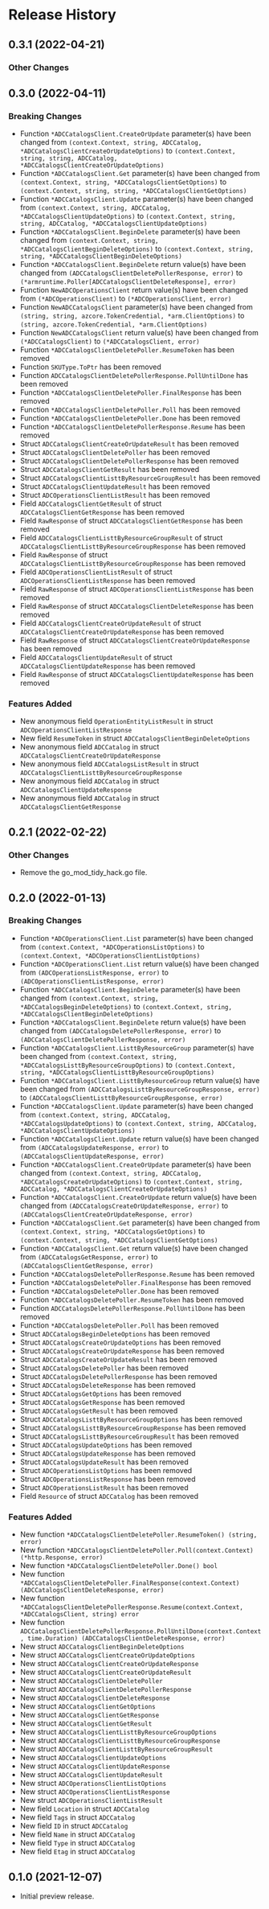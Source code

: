 # Release History

## 0.3.1 (2022-04-21)
### Other Changes


## 0.3.0 (2022-04-11)
### Breaking Changes

- Function `*ADCCatalogsClient.CreateOrUpdate` parameter(s) have been changed from `(context.Context, string, ADCCatalog, *ADCCatalogsClientCreateOrUpdateOptions)` to `(context.Context, string, string, ADCCatalog, *ADCCatalogsClientCreateOrUpdateOptions)`
- Function `*ADCCatalogsClient.Get` parameter(s) have been changed from `(context.Context, string, *ADCCatalogsClientGetOptions)` to `(context.Context, string, string, *ADCCatalogsClientGetOptions)`
- Function `*ADCCatalogsClient.Update` parameter(s) have been changed from `(context.Context, string, ADCCatalog, *ADCCatalogsClientUpdateOptions)` to `(context.Context, string, string, ADCCatalog, *ADCCatalogsClientUpdateOptions)`
- Function `*ADCCatalogsClient.BeginDelete` parameter(s) have been changed from `(context.Context, string, *ADCCatalogsClientBeginDeleteOptions)` to `(context.Context, string, string, *ADCCatalogsClientBeginDeleteOptions)`
- Function `*ADCCatalogsClient.BeginDelete` return value(s) have been changed from `(ADCCatalogsClientDeletePollerResponse, error)` to `(*armruntime.Poller[ADCCatalogsClientDeleteResponse], error)`
- Function `NewADCOperationsClient` return value(s) have been changed from `(*ADCOperationsClient)` to `(*ADCOperationsClient, error)`
- Function `NewADCCatalogsClient` parameter(s) have been changed from `(string, string, azcore.TokenCredential, *arm.ClientOptions)` to `(string, azcore.TokenCredential, *arm.ClientOptions)`
- Function `NewADCCatalogsClient` return value(s) have been changed from `(*ADCCatalogsClient)` to `(*ADCCatalogsClient, error)`
- Function `*ADCCatalogsClientDeletePoller.ResumeToken` has been removed
- Function `SKUType.ToPtr` has been removed
- Function `ADCCatalogsClientDeletePollerResponse.PollUntilDone` has been removed
- Function `*ADCCatalogsClientDeletePoller.FinalResponse` has been removed
- Function `*ADCCatalogsClientDeletePoller.Poll` has been removed
- Function `*ADCCatalogsClientDeletePoller.Done` has been removed
- Function `*ADCCatalogsClientDeletePollerResponse.Resume` has been removed
- Struct `ADCCatalogsClientCreateOrUpdateResult` has been removed
- Struct `ADCCatalogsClientDeletePoller` has been removed
- Struct `ADCCatalogsClientDeletePollerResponse` has been removed
- Struct `ADCCatalogsClientGetResult` has been removed
- Struct `ADCCatalogsClientListtByResourceGroupResult` has been removed
- Struct `ADCCatalogsClientUpdateResult` has been removed
- Struct `ADCOperationsClientListResult` has been removed
- Field `ADCCatalogsClientGetResult` of struct `ADCCatalogsClientGetResponse` has been removed
- Field `RawResponse` of struct `ADCCatalogsClientGetResponse` has been removed
- Field `ADCCatalogsClientListtByResourceGroupResult` of struct `ADCCatalogsClientListtByResourceGroupResponse` has been removed
- Field `RawResponse` of struct `ADCCatalogsClientListtByResourceGroupResponse` has been removed
- Field `ADCOperationsClientListResult` of struct `ADCOperationsClientListResponse` has been removed
- Field `RawResponse` of struct `ADCOperationsClientListResponse` has been removed
- Field `RawResponse` of struct `ADCCatalogsClientDeleteResponse` has been removed
- Field `ADCCatalogsClientCreateOrUpdateResult` of struct `ADCCatalogsClientCreateOrUpdateResponse` has been removed
- Field `RawResponse` of struct `ADCCatalogsClientCreateOrUpdateResponse` has been removed
- Field `ADCCatalogsClientUpdateResult` of struct `ADCCatalogsClientUpdateResponse` has been removed
- Field `RawResponse` of struct `ADCCatalogsClientUpdateResponse` has been removed

### Features Added

- New anonymous field `OperationEntityListResult` in struct `ADCOperationsClientListResponse`
- New field `ResumeToken` in struct `ADCCatalogsClientBeginDeleteOptions`
- New anonymous field `ADCCatalog` in struct `ADCCatalogsClientCreateOrUpdateResponse`
- New anonymous field `ADCCatalogsListResult` in struct `ADCCatalogsClientListtByResourceGroupResponse`
- New anonymous field `ADCCatalog` in struct `ADCCatalogsClientUpdateResponse`
- New anonymous field `ADCCatalog` in struct `ADCCatalogsClientGetResponse`


## 0.2.1 (2022-02-22)

### Other Changes

- Remove the go_mod_tidy_hack.go file.

## 0.2.0 (2022-01-13)
### Breaking Changes

- Function `*ADCOperationsClient.List` parameter(s) have been changed from `(context.Context, *ADCOperationsListOptions)` to `(context.Context, *ADCOperationsClientListOptions)`
- Function `*ADCOperationsClient.List` return value(s) have been changed from `(ADCOperationsListResponse, error)` to `(ADCOperationsClientListResponse, error)`
- Function `*ADCCatalogsClient.BeginDelete` parameter(s) have been changed from `(context.Context, string, *ADCCatalogsBeginDeleteOptions)` to `(context.Context, string, *ADCCatalogsClientBeginDeleteOptions)`
- Function `*ADCCatalogsClient.BeginDelete` return value(s) have been changed from `(ADCCatalogsDeletePollerResponse, error)` to `(ADCCatalogsClientDeletePollerResponse, error)`
- Function `*ADCCatalogsClient.ListtByResourceGroup` parameter(s) have been changed from `(context.Context, string, *ADCCatalogsListtByResourceGroupOptions)` to `(context.Context, string, *ADCCatalogsClientListtByResourceGroupOptions)`
- Function `*ADCCatalogsClient.ListtByResourceGroup` return value(s) have been changed from `(ADCCatalogsListtByResourceGroupResponse, error)` to `(ADCCatalogsClientListtByResourceGroupResponse, error)`
- Function `*ADCCatalogsClient.Update` parameter(s) have been changed from `(context.Context, string, ADCCatalog, *ADCCatalogsUpdateOptions)` to `(context.Context, string, ADCCatalog, *ADCCatalogsClientUpdateOptions)`
- Function `*ADCCatalogsClient.Update` return value(s) have been changed from `(ADCCatalogsUpdateResponse, error)` to `(ADCCatalogsClientUpdateResponse, error)`
- Function `*ADCCatalogsClient.CreateOrUpdate` parameter(s) have been changed from `(context.Context, string, ADCCatalog, *ADCCatalogsCreateOrUpdateOptions)` to `(context.Context, string, ADCCatalog, *ADCCatalogsClientCreateOrUpdateOptions)`
- Function `*ADCCatalogsClient.CreateOrUpdate` return value(s) have been changed from `(ADCCatalogsCreateOrUpdateResponse, error)` to `(ADCCatalogsClientCreateOrUpdateResponse, error)`
- Function `*ADCCatalogsClient.Get` parameter(s) have been changed from `(context.Context, string, *ADCCatalogsGetOptions)` to `(context.Context, string, *ADCCatalogsClientGetOptions)`
- Function `*ADCCatalogsClient.Get` return value(s) have been changed from `(ADCCatalogsGetResponse, error)` to `(ADCCatalogsClientGetResponse, error)`
- Function `*ADCCatalogsDeletePollerResponse.Resume` has been removed
- Function `*ADCCatalogsDeletePoller.FinalResponse` has been removed
- Function `*ADCCatalogsDeletePoller.Done` has been removed
- Function `*ADCCatalogsDeletePoller.ResumeToken` has been removed
- Function `ADCCatalogsDeletePollerResponse.PollUntilDone` has been removed
- Function `*ADCCatalogsDeletePoller.Poll` has been removed
- Struct `ADCCatalogsBeginDeleteOptions` has been removed
- Struct `ADCCatalogsCreateOrUpdateOptions` has been removed
- Struct `ADCCatalogsCreateOrUpdateResponse` has been removed
- Struct `ADCCatalogsCreateOrUpdateResult` has been removed
- Struct `ADCCatalogsDeletePoller` has been removed
- Struct `ADCCatalogsDeletePollerResponse` has been removed
- Struct `ADCCatalogsDeleteResponse` has been removed
- Struct `ADCCatalogsGetOptions` has been removed
- Struct `ADCCatalogsGetResponse` has been removed
- Struct `ADCCatalogsGetResult` has been removed
- Struct `ADCCatalogsListtByResourceGroupOptions` has been removed
- Struct `ADCCatalogsListtByResourceGroupResponse` has been removed
- Struct `ADCCatalogsListtByResourceGroupResult` has been removed
- Struct `ADCCatalogsUpdateOptions` has been removed
- Struct `ADCCatalogsUpdateResponse` has been removed
- Struct `ADCCatalogsUpdateResult` has been removed
- Struct `ADCOperationsListOptions` has been removed
- Struct `ADCOperationsListResponse` has been removed
- Struct `ADCOperationsListResult` has been removed
- Field `Resource` of struct `ADCCatalog` has been removed

### Features Added

- New function `*ADCCatalogsClientDeletePoller.ResumeToken() (string, error)`
- New function `*ADCCatalogsClientDeletePoller.Poll(context.Context) (*http.Response, error)`
- New function `*ADCCatalogsClientDeletePoller.Done() bool`
- New function `*ADCCatalogsClientDeletePoller.FinalResponse(context.Context) (ADCCatalogsClientDeleteResponse, error)`
- New function `*ADCCatalogsClientDeletePollerResponse.Resume(context.Context, *ADCCatalogsClient, string) error`
- New function `ADCCatalogsClientDeletePollerResponse.PollUntilDone(context.Context, time.Duration) (ADCCatalogsClientDeleteResponse, error)`
- New struct `ADCCatalogsClientBeginDeleteOptions`
- New struct `ADCCatalogsClientCreateOrUpdateOptions`
- New struct `ADCCatalogsClientCreateOrUpdateResponse`
- New struct `ADCCatalogsClientCreateOrUpdateResult`
- New struct `ADCCatalogsClientDeletePoller`
- New struct `ADCCatalogsClientDeletePollerResponse`
- New struct `ADCCatalogsClientDeleteResponse`
- New struct `ADCCatalogsClientGetOptions`
- New struct `ADCCatalogsClientGetResponse`
- New struct `ADCCatalogsClientGetResult`
- New struct `ADCCatalogsClientListtByResourceGroupOptions`
- New struct `ADCCatalogsClientListtByResourceGroupResponse`
- New struct `ADCCatalogsClientListtByResourceGroupResult`
- New struct `ADCCatalogsClientUpdateOptions`
- New struct `ADCCatalogsClientUpdateResponse`
- New struct `ADCCatalogsClientUpdateResult`
- New struct `ADCOperationsClientListOptions`
- New struct `ADCOperationsClientListResponse`
- New struct `ADCOperationsClientListResult`
- New field `Location` in struct `ADCCatalog`
- New field `Tags` in struct `ADCCatalog`
- New field `ID` in struct `ADCCatalog`
- New field `Name` in struct `ADCCatalog`
- New field `Type` in struct `ADCCatalog`
- New field `Etag` in struct `ADCCatalog`


## 0.1.0 (2021-12-07)

- Initial preview release.
